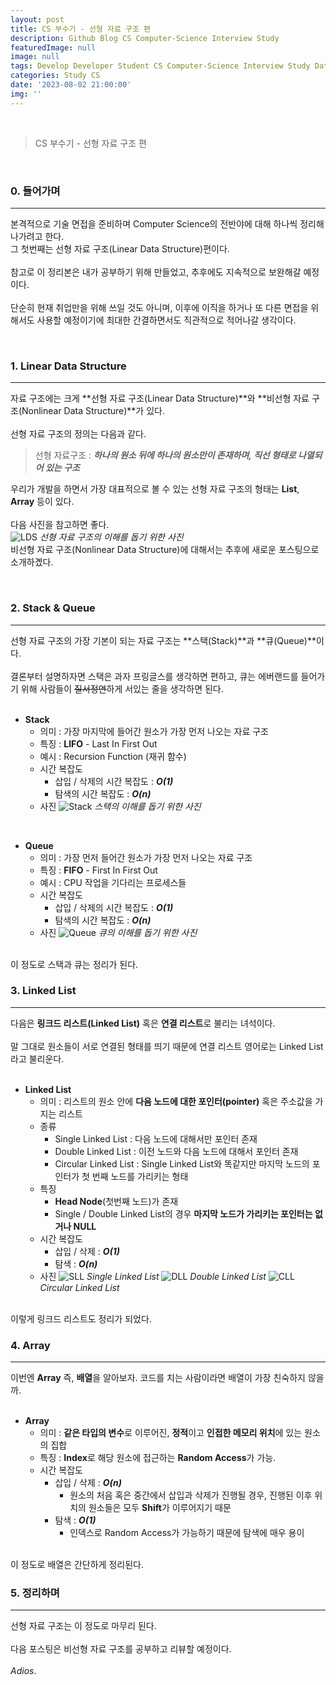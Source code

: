 ```yaml
---
layout: post
title: CS 부수기 - 선형 자료 구조 편
description: Github Blog CS Computer-Science Interview Study
featuredImage: null
image: null
tags: Develop Developer Student CS Computer-Science Interview Study Data-Structure
categories: Study CS
date: '2023-08-02 21:00:00'
img: ''
---
```

<br>

> CS 부수기 - 선형 자료 구조 편

<br>
<h3>0. 들어가며</h3>
<hr>

본격적으로 기술 면접을 준비하며 Computer Science의 전반야에 대해 하나씩 정리해 나가려고 한다. 
<br>
그 첫번째는 선형 자료 구조(Linear Data Structure)편이다.
<br><br>
참고로 이 정리본은 내가 공부하기 위해 만들었고, 추후에도 지속적으로 보완해갈 예정이다.
<br><br>
단순히 현재 취업만을 위해 쓰일 것도 아니며, 이후에 이직을 하거나 또 다른 면접을 위해서도 사용할 예정이기에 최대한 간결하면서도 직관적으로 적어나갈 생각이다.

<br>
<h3>1. Linear Data Structure</h3>
<hr>

자료 구조에는 크게 **선형 자료 구조(Linear Data Structure)**와 **비선형 자료 구조(Nonlinear Data Structure)**가 있다.
<br><br>
선형 자료 구조의 정의는 다음과 같다.
> 선형 자료구조 : ***하나의 원소 뒤에 하나의 원소만이 존재하며, 직선 형태로 나열되어 있는 구조***

우리가 개발을 하면서 가장 대표적으로 볼 수 있는 선형 자료 구조의 형태는 **List**, **Array** 등이 있다.
<br><br>
다음 사진을 참고하면 좋다.
<br>
![LDS](https://github.com/IIIBreakeRIII/Programmers/assets/89850286/ccdaeaa8-6434-4eb8-8d9b-51387e1687c2)
*선형 자료 구조의 이해를 돕기 위한 사진*
<br>
비선형 자료 구조(Nonlinear Data Structure)에 대해서는 추후에 새로운 포스팅으로 소개하곘다.

<br>
<h3>2. Stack & Queue</h3>
<hr>

선형 자료 구조의 가장 기본이 되는 자료 구조는 **스택(Stack)**과 **큐(Queue)**이다.
<br><br>
결론부터 설명하자면 스택은 과자 프링글스를 생각하면 편하고, 큐는 에버랜드를 들어가기 위해 사람들이 ~~질서정연~~하게 서있는 줄을 생각하면 된다.
<br><br>

* **Stack**
  * 의미 : 가장 마지막에 들어간 원소가 가장 먼저 나오는 자료 구조
  * 특징 : **LIFO** - Last In First Out
  * 예시 : Recursion Function (재귀 함수)
  * 시간 복잡도
    * 삽입 / 삭제의 시간 복잡도 : ***O(1)***
    * 탐색의 시간 복잡도 : ***O(n)***
  * 사진
  ![Stack](https://github.com/IIIBreakeRIII/Programmers/assets/89850286/d7a5e087-78be-411b-bbd0-05a583be0ce6)
  *스택의 이해를 돕기 위한 사진*

<br>

* **Queue**
  * 의미 : 가장 먼저 들어간 원소가 가장 먼저 나오는 자료 구조
  * 특징 : **FIFO** - First In First Out
  * 예시 : CPU 작업을 기다리는 프로세스들
  * 시간 복잡도
    * 삽입 / 삭제의 시간 복잡도 : ***O(1)***
    * 탐색의 시간 복잡도 : ***O(n)***
  * 사진
  ![Queue](https://github.com/IIIBreakeRIII/Programmers/assets/89850286/ffaa64fb-5084-4ff0-827c-15eaaf32b5d1)
  *큐의 이해를 돕기 위한 사진*

<br>
이 정도로 스택과 큐는 정리가 된다.

<br>
<h3>3. Linked List</h3>
<hr>

다음은 **링크드 리스트(Linked List)** 혹은 **연결 리스트**로 불리는 녀석이다.
<br><br>
말 그대로 원소들이 서로 연결된 형태를 띄기 때문에 연결 리스트 영어로는 Linked List 라고 불리운다.
<br><br>

* **Linked List**
  * 의미 : 리스트의 원소 안에 **다음 노드에 대한 포인터(pointer)** 혹은 주소값을 가지는 리스트
  * 종류
    * Single Linked List : 다음 노드에 대해서만 포인터 존재
    * Double Linked List : 이전 노드와 다음 노드에 대해서 포인터 존재
    * Circular Linked List : Single Linked List와 똑같지만 마지막 노드의 포인터가 첫 번째 노드를 가리키는 형태
  * 특징
    * **Head Node**(첫번째 노드)가 존재
    * Single / Double Linked List의 경우 **마지막 노드가 가리키는 포인터는 없거나 NULL**
  * 시간 복잡도
    * 삽입 / 삭제 : ***O(1)***
    * 탐색 : ***O(n)***
  * 사진
  ![SLL](https://github.com/IIIBreakeRIII/Programmers/assets/89850286/09ed42a6-7df0-4663-8876-c6f9fe675672)
  *Single Linked List*
  ![DLL](https://github.com/IIIBreakeRIII/Programmers/assets/89850286/5705ab16-d665-467d-bbf1-827a958a11c4)
  *Double Linked List*
  ![CLL](https://github.com/IIIBreakeRIII/Programmers/assets/89850286/f66a1534-8132-4c59-9b19-64acede7957a)
  *Circular Linked List*

<br>
이렇게 링크드 리스트도 정리가 되었다.

<br>
<h3>4. Array</h3>
<hr>

이번엔 **Array** 즉, **배열**을 알아보자. 코드를 치는 사람이라면 배열이 가장 친숙하지 않을까.
<br><br>

* **Array**
  * 의미 : **같은 타입의 변수**로 이루어진, **정적**이고 **인접한 메모리 위치**에 있는 원소의 집합
  * 특징 : **Index**로 해당 원소에 접근하는 **Random Access**가 가능.
  * 시간 복잡도
    * 삽입 / 삭제 : ***O(n)***
      * 원소의 처음 혹은 중간에서 삽입과 삭제가 진행될 경우, 진행된 이후 위치의 원소들은 모두 **Shift**가 이루어지기 때문
    * 탐색 : ***O(1)***
      * 인덱스로 Random Access가 가능하기 때문에 탐색에 매우 용이

<br>
이 정도로 배열은 간단하게 정리된다.

<br>
<h3>5. 정리하며</h3>
<hr>

선형 자료 구조는 이 정도로 마무리 된다.
<br><br>
다음 포스팅은 비선형 자료 구조를 공부하고 리뷰할 예정이다.
<br><br>
*Adios*.